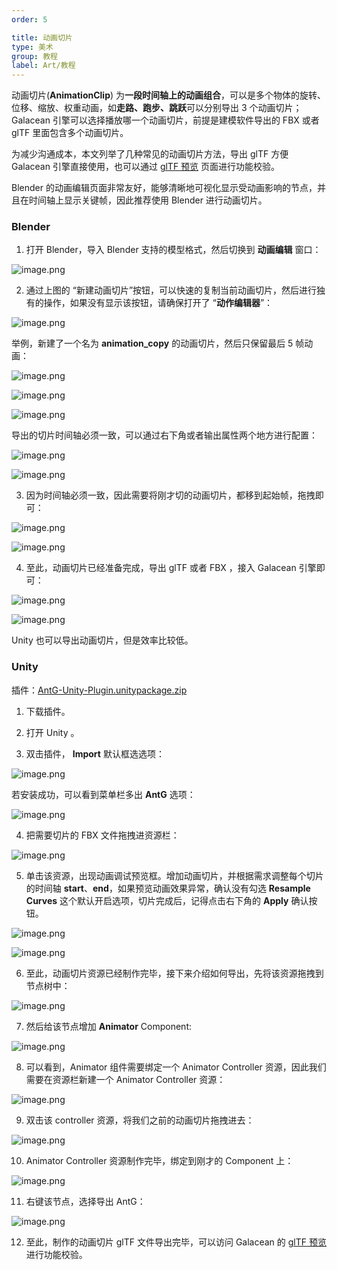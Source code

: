 ```yaml
---
order: 5

title: 动画切片
type: 美术
group: 教程
label: Art/教程
---
```


动画切片(**AnimationClip**) 为**一段时间轴上的动画组合**，可以是多个物体的旋转、位移、缩放、权重动画，如**走路、跑步、跳跃**可以分别导出 3 个动画切片；Galacean 引擎可以选择播放哪一个动画切片，前提是建模软件导出的 FBX 或者 glTF 里面包含多个动画切片。

为减少沟通成本，本文列举了几种常见的动画切片方法，导出 glTF 方便 Galacean 引擎直接使用，也可以通过 [glTF 预览](https://galacean.antgroup.com/#/gltf-viewer) 页面进行功能校验。

Blender 的动画编辑页面非常友好，能够清晰地可视化显示受动画影响的节点，并且在时间轴上显示关键帧，因此推荐使用 Blender 进行动画切片。

### Blender

1. 打开 Blender，导入 Blender 支持的模型格式，然后切换到 **动画编辑** 窗口：

![image.png](https://gw.alipayobjects.com/zos/OasisHub/6922d329-6cfa-473d-9fd1-312592e7c307/1622617152228-2c30967c-9203-4ad2-b239-6033cb004bc3.png)

2. 通过上图的 “新建动画切片”按钮，可以快速的复制当前动画切片，然后进行独有的操作，如果没有显示该按钮，请确保打开了 “**动作编辑器**”：

![image.png](https://gw.alipayobjects.com/zos/OasisHub/53cc73a1-17b2-4a4f-ad42-9a8b059fb69c/1622617514416-e0b83cd6-439f-4003-aa23-f85ca0df04dc.png)

举例，新建了一个名为 **animation_copy** 的动画切片，然后只保留最后 5 帧动画：

![image.png](https://gw.alipayobjects.com/zos/OasisHub/fd120209-32a2-4fa1-96d1-a0a1c5c15e25/1622617643472-17314b46-06a6-4368-952a-416814227566.png)

![image.png](https://gw.alipayobjects.com/zos/OasisHub/02947e43-737d-4a56-87e3-e4eda2c4f6d3/1622617795573-fb73aeec-fbb0-4851-9f8a-1a1909b789d8.png)

![image.png](https://gw.alipayobjects.com/zos/OasisHub/5a3b2f6c-3700-4f7e-b187-3863314e416b/1622617813768-69bf92bc-ec55-4b00-9ff8-b7ce324e9526.png)

导出的切片时间轴必须一致，可以通过右下角或者输出属性两个地方进行配置：

![image.png](https://gw.alipayobjects.com/zos/OasisHub/7158a90b-480a-4e24-9be1-5152d9fdf21d/1622617921344-b032018a-3e07-4189-99f6-f76a1157cc85.png)

![image.png](https://gw.alipayobjects.com/zos/OasisHub/7346a75e-4303-4818-b629-ab6c7fadd539/1622617946932-c561c4c6-0f30-466e-859a-f948de54541c.png)

3. 因为时间轴必须一致，因此需要将刚才切的动画切片，都移到起始帧，拖拽即可：

![image.png](https://gw.alipayobjects.com/zos/OasisHub/e8dea5bf-3d29-4ebc-8cde-e44813174639/1622618070076-2d006e34-9dcc-4ead-b97c-c86398b63ba4.png)

![image.png](https://gw.alipayobjects.com/zos/OasisHub/b973b5bf-2068-4e79-ac74-f200c2cf15d4/1622618030553-ac8afb11-cfea-48b7-82e1-9ca1243af167.png)

4. 至此，动画切片已经准备完成，导出 glTF 或者 FBX ，接入 Galacean 引擎即可：

![image.png](https://gw.alipayobjects.com/zos/OasisHub/9e29488b-bbb7-45e7-9385-142b399e39f5/1622618144473-9b9c24eb-2186-408f-8b75-ee41c2bf9dbd.png)

![image.png](https://gw.alipayobjects.com/zos/OasisHub/8013e335-ea1d-4e04-884b-766385810525/1622618286939-c987bfa3-b6a7-46eb-b9cf-f3a7da86bb83.png)

Unity 也可以导出动画切片，但是效率比较低。

### Unity

插件：[AntG-Unity-Plugin.unitypackage.zip](https://www.yuque.com/attachments/yuque/0/2021/zip/381718/1622541632701-4f33e890-5295-4430-8798-d979b8df504f.zip?_lake_card=%7B%22src%22%3A%22https%3A%2F%2Fwww.yuque.com%2Fattachments%2Fyuque%2F0%2F2021%2Fzip%2F381718%2F1622541632701-4f33e890-5295-4430-8798-d979b8df504f.zip%22%2C%22name%22%3A%22AntG-Unity-Plugin.unitypackage.zip%22%2C%22size%22%3A490677%2C%22type%22%3A%22application%2Fzip%22%2C%22ext%22%3A%22zip%22%2C%22status%22%3A%22done%22%2C%22taskId%22%3A%22u4c98eaae-9ce5-43c7-ae94-c26f4ce0c0f%22%2C%22taskType%22%3A%22upload%22%2C%22id%22%3A%22uef3d6075%22%2C%22card%22%3A%22file%22%7D)

1. 下载插件。

2. 打开 Unity 。

3. 双击插件， **Import** 默认框选选项：

![image.png](https://gw.alipayobjects.com/zos/OasisHub/a44674c8-b105-4bfe-b128-46f4685a9758/1622551409520-2797ff27-65e9-4360-aa67-6d8438ec46f7.png)

若安装成功，可以看到菜单栏多出 **AntG** 选项：

![image.png](https://gw.alipayobjects.com/zos/OasisHub/aca2c330-4b8b-44ca-b641-f245b8667e96/1622551587689-1f963ad1-2530-4d5a-b312-25a87e7b99e0.png)

4. 把需要切片的 FBX 文件拖拽进资源栏：

![image.png](https://gw.alipayobjects.com/zos/OasisHub/07feeb22-1cf0-400f-a4d3-3e7f7e45ec5d/1622551819216-1fecbc86-c8e8-4416-82d5-20cd63094fd4.png)

5. 单击该资源，出现动画调试预览框。增加动画切片，并根据需求调整每个切片的时间轴 **start**、**end**，如果预览动画效果异常，确认没有勾选 **Resample Curves** 这个默认开启选项，切片完成后，记得点击右下角的 **Apply** 确认按钮。

![image.png](https://gw.alipayobjects.com/zos/OasisHub/f0de175b-3f2a-4b12-9e45-11df7acfa183/1622552141748-0151be0c-4f6c-40ee-9071-c7bddbc9eb0c.png)

![image.png](https://gw.alipayobjects.com/zos/OasisHub/b7d9d6b0-cd94-4151-b4c4-06b4102bd656/1622552692349-5551e817-70b5-4093-9b40-b9a7dd45c365.png)

6. 至此，动画切片资源已经制作完毕，接下来介绍如何导出，先将该资源拖拽到节点树中：

![image.png](https://gw.alipayobjects.com/zos/OasisHub/5a82bdcb-b1c2-4dfd-942d-85cf441958bd/1622552417304-8b1f1b7b-d99f-47d7-925f-5a70468d4a3e.png)

7. 然后给该节点增加 **Animator** Component:

![image.png](https://gw.alipayobjects.com/zos/OasisHub/34102994-c037-4ad7-be0a-941c24f1347f/1622552470594-9e7df115-24c6-4a16-9a64-a7c28206900e.png)

8. 可以看到，Animator 组件需要绑定一个 Animator Controller 资源，因此我们需要在资源栏新建一个 Animator Controller 资源：

![image.png](https://gw.alipayobjects.com/zos/OasisHub/1d27fbf5-b2a7-4ee8-869d-5ef409e21fe3/1622552588576-858cb05e-f340-4005-885e-429bbb957403.png)

9. 双击该 controller 资源，将我们之前的动画切片拖拽进去：

![image.png](https://gw.alipayobjects.com/zos/OasisHub/135c7ec7-c688-4324-9226-b684a09fec23/1622552779345-91dcf315-cb56-48a5-9f05-86504a59268a.png)

10. Animator Controller 资源制作完毕，绑定到刚才的 Component 上：

![image.png](https://gw.alipayobjects.com/zos/OasisHub/af7a3e74-162c-4c63-b737-09553e8441ad/1622552894104-3693f7fe-2c4d-4dc1-8413-3a3391e11984.png)

11. 右键该节点，选择导出 AntG：

![image.png](https://gw.alipayobjects.com/zos/OasisHub/1bfefe2b-ca58-4cca-a091-9efe8028a4df/1622552925151-16b86fcc-4680-4611-aa32-d3697bbe5086.png)

12. 至此，制作的动画切片 glTF 文件导出完毕，可以访问 Galacean 的 [glTF 预览](https://galacean.antgroup.com/#/gltf-viewer) 进行功能校验。
